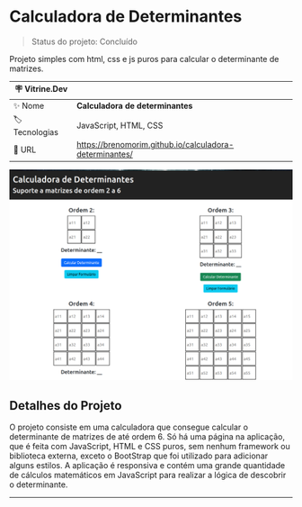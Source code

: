 # Calculadora de Determinantes

> Status do projeto: Concluído

Projeto simples com html, css e js puros para calcular o determinante de matrizes.

| :placard: Vitrine.Dev |     |
| -------------  | --- |
| :sparkles: Nome        | **Calculadora de determinantes**
| :label: Tecnologias | JavaScript, HTML, CSS
| :rocket: URL         | https://brenomorim.github.io/calculadora-determinantes/

![](https://github.com/BrenoMorim/calculadora-determinantes/blob/main/imagem-do-projeto.png#vitrinedev)

## Detalhes do Projeto

O projeto consiste em uma calculadora que consegue calcular o determinante de matrizes de até ordem 6. Só há uma página na aplicação, que é feita com JavaScript, HTML e CSS puros, sem nenhum framework ou biblioteca externa, exceto o BootStrap que foi utilizado para adicionar alguns estilos. A aplicação é responsiva e contém uma grande quantidade de cálculos matemáticos em JavaScript para realizar a lógica de descobrir o determinante.

---
